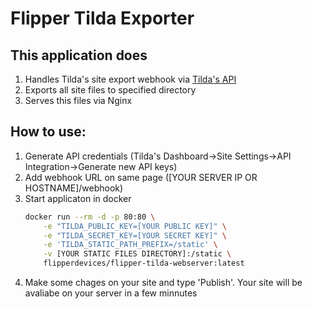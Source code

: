 # Flipper Tilda Exporter

## This application does
1. Handles Tilda's site export webhook via [Tilda's API](https://help.tilda.cc/api)
2. Exports all site files to specified directory
3. Serves this files via Nginx

## How to use:
1. Generate API credentials (Tilda's Dashboard->Site Settings->API Integration->Generate new API keys)
2. Add webhook URL on same page ([YOUR SERVER IP OR HOSTNAME]/webhook)
3. Start applicaton in docker
    ```bash
    docker run --rm -d -p 80:80 \
        -e "TILDA_PUBLIC_KEY=[YOUR PUBLIC KEY]" \
        -e "TILDA_SECRET_KEY=[YOUR SECRET KEY]" \
        -e 'TILDA_STATIC_PATH_PREFIX=/static' \
        -v [YOUR STATIC FILES DIRECTORY]:/static \
        flipperdevices/flipper-tilda-webserver:latest
    ```
4. Make some chages on your site and type 'Publish'. Your site will be avaliabe on your server in a few minnutes
